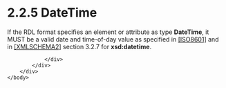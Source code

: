 <html dir="LTR" xmlns:mshelp="http://msdn.microsoft.com/mshelp" xmlns:ddue="http://ddue.schemas.microsoft.com/authoring/2003/5" xmlns:xlink="http://www.w3.org/1999/xlink" xmlns:tool="http://www.microsoft.com/tooltip">
    <head>
        <meta http-equiv="Content-Type" content="text/html; CHARSET=utf-8"></meta>
        <meta name="save" content="history"></meta>
        <title>2.2.5 DateTime</title>
        <xml>
            <mshelp:toctitle title="2.2.5 DateTime"></mshelp:toctitle>
            <mshelp:rltitle title="[MS-RDL]: DateTime"></mshelp:rltitle>
            <mshelp:keyword index="A" term="d3b6da93-3935-4a28-8521-268d6f7f9a9d"></mshelp:keyword>
            <mshelp:attr name="DCSext.ContentType" value="open specification"></mshelp:attr>
            <mshelp:attr name="AssetID" value="d3b6da93-3935-4a28-8521-268d6f7f9a9d"></mshelp:attr>
            <mshelp:attr name="TopicType" value="kbRef"></mshelp:attr>
            <mshelp:attr name="DCSext.Title" value="[MS-RDL]: DateTime" />
        </xml>
    </head>
    <body>
        <div id="header">
            <h1 class="heading">2.2.5 DateTime</h1>
        </div>
        <div id="mainSection">
            <div id="mainBody">
                <div id="allHistory" class="saveHistory"></div>
                <div id="sectionSection0" class="section" name="collapseableSection">
                    

<p>If the RDL format specifies an element or attribute as type <b>DateTime</b>,
it MUST be a valid date and time-of-day value as specified in <a href="https://go.microsoft.com/fwlink/?LinkId=89920">[ISO8601]</a> and in <a href="https://go.microsoft.com/fwlink/?LinkId=90610">[XMLSCHEMA2]</a> section
3.2.7 for <b>xsd:datetime</b>.</p>


                </div>
            </div>
        </div>
    </body>
</html>